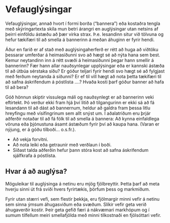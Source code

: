 # Vefauglýsingar

Vefauglýsingar, annað hvort í formi borða (“bannera”) eða kostaðra tengla með skýringartexta skila mun betri árangri en auglýsingar utan netsins af þeirri einföldu ástæðu að þær virka strax. 
Þ.e. lesandinn situr við tölvuna og hefur tækifæri til að smella á bannerinn á meðan áhuginn er fyrir hendi. 

Áður en farið er af stað með auglýsingaherferð er rétt að huga að viðtöku þessarar umferðar á heimasíðunni svo að hægt sé að nýta hana sem best.  Kemur neytandinn inn á rétt svæði á heimasíðunni þegar hann smellir á bannerinn?  Fær hann allar nauðsynlegar upplýsingar eða er kannski ástæða til að útbúa sérstaka síðu?  Er góður teljari fyrir hendi svo hægt sé að fylgjast með ferðum neytanda á síðunni?  Er ef til vill hægt að nota þetta tækifæri til að safna áskrifendum á póstlista ....?
Hvaða kosti þarf góður banner að hafa til að bera?  

Góð hönnun skiptir vissulega máli og nauðsynlegt er að bannerinn veki eftirtekt.  Þó verður ekki fram hjá því litið að tilgangurinn er ekki sá að fá lesandann til að dást að bannernum, heldur að galdra fram þessa litlu hreyfingu með vísifingrinum sem allt snýst um.  Í aðalatriðum eru þrjár aðferðir notaðar til að fá fólk til að smella á bannera:
Að kynna einfaldlega vöruna eða þjónustuna ásamt ástæðum fyrir því að kaupa hana.  (Varan er nýjung, er á góðu tilboði... o.s.fr.).

* Að vekja forvitni.
* Að nota leiki eða getraunir með verðlaun í boði.
* Síðast talda aðferðin hefur þann stóra kost að safna áskrifendum sjálfkrafa á póstlista.

## Hvar á að auglýsa?
Möguleikar til auglýsinga á netinu eru mjög fjölbreyttir.  Þetta þarf að meta hverju sinni út frá sviði hvers fyrirtækis, þörfum þess og markmiðum.

Fyrir utan stærri vefi, sem flestir þekkja, eru fjölmargir minni vefir á netinu sem sinna ýmsum áhugasviðum eða svæðum.  Slíkir vefir geta verið áhugaverðir kostir.  Þeir geta gefið færi á nákvæmari markhópum og í sumum tilfellum meiri smellafjölda með minni tilkostnaði en fjölsóttari vefir.

